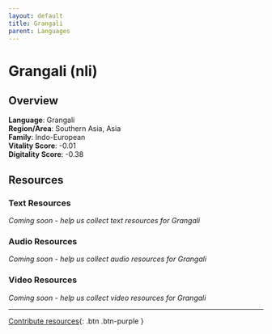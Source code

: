 ```yaml
---
layout: default
title: Grangali
parent: Languages
---
```


# Grangali (nli)

## Overview

**Language**: Grangali  
**Region/Area**: Southern Asia, Asia  
**Family**: Indo-European  
**Vitality Score**: -0.01  
**Digitality Score**: -0.38  

## Resources

### Text Resources
*Coming soon - help us collect text resources for Grangali*

### Audio Resources
*Coming soon - help us collect audio resources for Grangali*

### Video Resources
*Coming soon - help us collect video resources for Grangali*

---

[Contribute resources](https://fairtrain.github.io/){: .btn .btn-purple }
